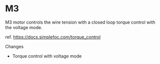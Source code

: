 # M3
M3 motor controls the wire tension with a closed loop torque control with the voltage mode.

ref. https://docs.simplefoc.com/torque_control

Changes
- Torque control with voltage mode